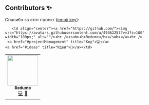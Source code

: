 ## Contributors ✨

Спасибо за этот проект ([emoji key](https://allcontributors.org/docs/en/emoji-key)):


<table>
  <tr>
   <td align="center"><a href="https://github.com/Redume"><img src="https://avatars.githubusercontent.com/u/49362257?v=3?s=100" width="100px;" alt=""/><br /><sub><b>Redume</b></sub></a><br />
     <a href="#code" title="Код">💻</a>
    <a href="#ideas" title="Идеи">🤔</a></td>
    
       <td align="center"><a href="https://github.com/"><img src="https://avatars.githubusercontent.com/u/49362257?v=3?s=100" width="100px;" alt=""/><br /><sub><b>Redume</b></sub></a><br />
     <a href="#projectManagement" title="Код">💻</a>
    <a href="#ideas" title="Идеи">🤔</a></td>
 </tr>
</table>
